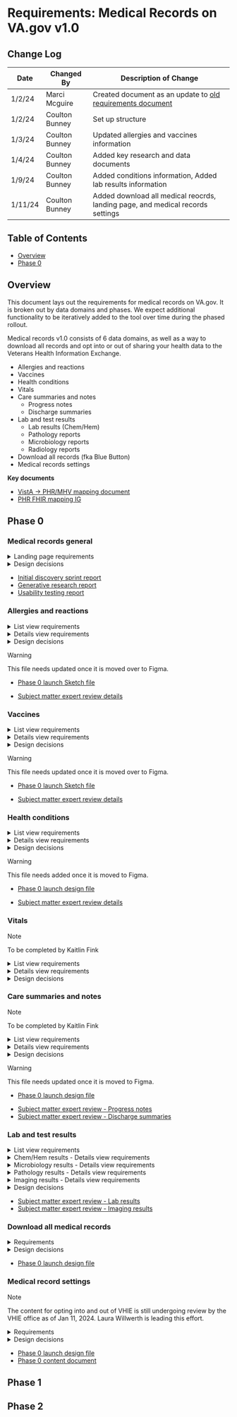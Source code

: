 # Requirements: Medical Records on VA.gov v1.0

## Change Log

| Date           | Changed By       | Description of Change |
|----------------| ---------------- | ----------------------|
| 1/2/24       | Marci Mcguire  |Created document as an update to [old requirements document](https://github.com/department-of-veterans-affairs/va.gov-team/blob/8293da406b1fd0beedd23db81823012a2415831f/products/health-care/digital-health-modernization/mhv-to-va.gov/medical-records/requirements/requirements-archive.md)    |
|1/2/24        | Coulton Bunney   | Set up structure |
|1/3/24        | Coulton Bunney   | Updated allergies and vaccines information |
|1/4/24 | Coulton Bunney | Added key research and data documents|
|1/9/24 | Coulton Bunney | Added conditions information, Added lab results information|
|1/11/24 | Coulton Bunney | Added download all medical reocrds, landing page, and medical records settings|



## Table of Contents  

- [Overview](#overview)
- [Phase 0](#phase-0)

## Overview 

This document lays out the requirements for medical records on VA.gov. It is broken out by data domains and phases. We expect additional functionality to be iteratively added to the tool over time during the phased rollout. 

Medical records v1.0 consists of 6 data domains, as well as a way to download all records and opt into or out of sharing your health data to the Veterans Health Information Exchange. 
* Allergies and reactions
* Vaccines
* Health conditions
* Vitals
* Care summaries and notes
  * Progress notes
  * Discharge summaries
* Lab and test results
  * Lab results (Chem/Hem)
  * Pathology reports
  * Microbiology reports
  * Radiology reports
* Download all records (fka Blue Button)
* Medical records settings
 
**Key documents**
* [VistA -> PHR/MHV mapping document](https://dvagov.sharepoint.com/:x:/r/sites/HealthApartment/Shared%20Documents/Medical%20Records/data%20mapping/MHV%20Documentation/MHV_PHR_API_to_FHIR_mapping.xlsx?d=w076667839ced465ca2506582e76618fb&csf=1&web=1&e=DFvMpe)
* [PHR FHIR mapping IG](https://dvagov.sharepoint.com/:x:/r/sites/HealthApartment/Shared%20Documents/Medical%20Records/data%20mapping/MHV%20Documentation/MHV_PHR_API_to_FHIR_mapping.xlsx?d=w076667839ced465ca2506582e76618fb&csf=1&web=1&e=iL2Zld)

## Phase 0

### Medical records general

<details>
<summary>Landing page requirements</summary>

---
#### IA
URL: `/my-health/medical-records`  
Breadcrumb: No  
Back button: No

#### Content
Shipped product should reflect [Phase 0 content document](https://dvagov.sharepoint.com/:w:/r/sites/HealthApartment/Shared%20Documents/Medical%20Records/Content%20documents/Phase%200%20all%20domains%20except%20lab%20results,%20no%20blue%20button,%20no%20settings%20page.docx?d=wc94f788df7fc4279b0b49a7baa311219&csf=1&web=1&e=6Iwfdn&nav=eyJoIjoiMTc4NzA2MTAwOSJ9).

#### Functionality
* Provide a link to each of the subsections of medical records

---

</details>

<details>
<summary>Design decisions</summary>

| Decision | Reasoning |
|-----------------------------------------------------------------------------------------------|-----------------| 
| The product will have a left navigation bar |  The introduction of a second domain necessitates secondary navigation  |
| There will be three primary pages: A landing page, a list of entries, details about each entry |       |
| We will initially launch the product with only one domain, allergies. |     |
| The landing page will be at the URL …/my-health/medical-records/ | | 
| The landing page will list all available domains, give a short descriptive blurb about each, and provide a link to the list view for each | We had considered retiring this page post phase 0, but research showed that is is quite useful to help Veterans understand where to find their informaiton. It should not be removed.  |
| Any printed or downloaded page will include two patient identifiers - name and date of birth |    |
| For Phase 0, we will only make downloads available as PDF. Downloading a TXT version will be a fast follow once all domains are in Phase 0. | Given the web version is fully 508 compliant, it will be the view that we recommend for all users to primarily access, including those who would need a TXT download rather than a PDF download  |\
| A user will be presented information on the consequences of downloading on a public computer |Many users may download their information on a public computer, and therefore, they should understand the PHI implications of this action.|
| Health summary, aka CCD, will not be included in the first version of medical records on VA.gov | Research showed that there was a lot of confusion between Blue Button and the Health Summary. There is also signficant overlap between the two documetnation outputs - essentially, Health summary is just a Blue Button report limited to the past 180 days (this needs fact checked) put into the CCD format. To simplify, we received approval from Bresha Lipscomb on March 28, 2023 to not include the ability to download the CCD health summary on the first version of MR on VA.gov. Before health summary is incorporated into MHV, it should be clearly called a continuity of care document, and it should be clearly outlined how and when to use this document compared to downloading all records. This should be considered before moving to Phase 4.| 

</details>

* [Initial discovery sprint report](https://github.com/department-of-veterans-affairs/va.gov-team/blob/master/products/health-care/digital-health-modernization/mhv-to-va.gov/medical-records/research/2022-09-informational-interviews/research-findings.md)
* [Generative research report](https://github.com/department-of-veterans-affairs/va.gov-team/blob/master/products/health-care/digital-health-modernization/mhv-to-va.gov/medical-records/research/2022-10_Generative-research/2022-11-medical-records-readout.md)
* [Usability testing report](https://github.com/department-of-veterans-affairs/va.gov-team/blob/master/products/health-care/digital-health-modernization/mhv-to-va.gov/medical-records/research/2023-05-usability-testing-round-1/research-findings.md)

### Allergies and reactions 
<details>
<summary>List view requirements</summary>

---
#### IA
URL: `/my-health/medical-records/allergies`  
Breadcrumb: No  
Back button: Yes, `< Back to medical records`

#### Content
Shipped product should reflect [Phase 0 content document](https://dvagov.sharepoint.com/:w:/r/sites/HealthApartment/Shared%20Documents/Medical%20Records/Content%20documents/Phase%200%20all%20domains%20except%20lab%20results,%20no%20blue%20button,%20no%20settings%20page.docx?d=wc94f788df7fc4279b0b49a7baa311219&csf=1&web=1&e=6Iwfdn&nav=eyJoIjoiMTc4NzA2MTAwOSJ9).

* H1 for this page should be `Allergies and reactions`
* Intro text at top of page that explains what you will find in this section of the medical record
* Intro text that informs a patient what to do if their information is incorrect
* Additional info that explains information about printing and downloading allergies information
* For each allergy in list, include the following information
  * Allergy or reaction name
  * Date entered into the record

#### Functionality
* List should be paginated, with 10 allergies per page
* For each allergy, a user should be able to click on the first line of the card (Allergy name) to view detailed information about that allergy
* Ability to download a full list of allergies as a PDF
   * PDF should include detailed information about each allergy
* Ability to print all allergies
   * Print out should include detailed information about each allergy
---
</details>

<details>
<summary>Details view requirements</summary>
 
---
 
#### IA
URL: `/my-health/medical-records/allergies/allergy_id`  
Breadcrumb: No  
Back button: Yes, `< Back to allergies`

#### Content
Shipped product should reflect [Phase 0 content document](https://dvagov.sharepoint.com/:w:/r/sites/HealthApartment/Shared%20Documents/Medical%20Records/Content%20documents/Phase%200%20all%20domains%20except%20lab%20results,%20no%20blue%20button,%20no%20settings%20page.docx?d=wc94f788df7fc4279b0b49a7baa311219&csf=1&web=1&e=1WrhZc&nav=eyJoIjoiMjY5MDA1OTg2In0%3D).

* H1 for this page should be name of the allergy or reaction
* For each allergy, include the following information
  * Allergy or reaction name
  * Date entered into the record
  * Signs and symptoms (previously called Reaction)
  * Type of allergy
  * Location that the allergy was entered into the record
  * Whether the allergy is observed or historical
  * Notes entered by the provider

#### Functionality
* Ability to download details of current allergy as a PDF
* Ability to print the currently in view details of allergy
 
 ---
</details>

<details>
<summary>Design decisions</summary>

| Decision | Reasoning |
|-----------------------------------------------------------------------------------------------|-----------------| 
| The Allergies domain name was updated to Allergies and reactions. | This was a recommendation based on SME feedback. Allergies and reactions captures the full breadth of the data entered into this section of information. Reactions refers to information such as an adverse drug reaction. |
| The list view will present each allergy in a card format. That card will include both the allergy logged and the date it was entered into the EHR by a provider. | Allergies may not be deduplicated across VistA sites. In order to make sure each card in the list view is unique and therefore accessible, we must include a second identifier. We chose date entered as that second identifier.    |
| The field formerly called reaction was updated to be called Signs and symptoms. | This was based on feedback from SMEs. Signs and symptoms is the terminology for this field used in the After Visit Summary. It also differentiates this field from the title of this entire section - Allergies and reactions |
| We will not include a link to send a SM if allergies info is incorrect. Instead, we will just tell a patient to inform their provider at their next appointment. | Based on feedback from Dr. Josephs, updating allergies information can wait until a patient's next appointment. This is also thought to decrease unecessary SMs.|
</details>

> [!WARNING]
> This file needs updated once it is moved over to Figma.
> * [Phase 0 launch Sketch file](https://www.sketch.com/s/a7c188da-3716-494d-a11b-8b570ce78e8a)
* [Subject matter expert review details](https://dvagov.sharepoint.com/:w:/r/sites/HealthApartment/Shared%20Documents/Medical%20Records/SME%20Reviews/Primary%20care/Primary%20Care%20Information%20on%20VA.gov.docx?d=w36e12bce2ee347eead9d9bd109f32a5d&csf=1&web=1&e=nPAS0M&nav=eyJoIjoiMjExMTI5NTc3MiJ9)
  
### Vaccines

<details>
<summary>List view requirements</summary>
 
---

#### IA
URL: `/my-health/medical-records/vaccines`  
Breadcrumb: No  
Back button: Yes, `< Back to medical records`

#### Content
Shipped product should reflect [Phase 0 content document](https://dvagov.sharepoint.com/:w:/r/sites/HealthApartment/Shared%20Documents/Medical%20Records/Content%20documents/Phase%200%20all%20domains%20except%20lab%20results,%20no%20blue%20button,%20no%20settings%20page.docx?d=wc94f788df7fc4279b0b49a7baa311219&csf=1&web=1&e=oF9m6d&nav=eyJoIjoiMjk4MzYxNTUyIn0%3D).

* H1 for this page should be `Vaccines`
* Intro text at top of page that explains what you will find in this section of the medical record
* Intro text that informs a patient that reactions to vaccines can be found in the allergies section
* Additional info that explains what to know about printing and downloading vaccines information
* For each vaccine in list, include the following information
  * Vaccine name
  * Date patient received the vaccine

#### Functionality
* List should be paginated, with 10 vaccines per page
* For each vaccine, a user should be able to click on the first line of the card (vaccine name) to view detailed information about that vaccine
* Ability to download a full list of vaccines as a PDF
   * PDF should include detailed information about each vaccine
* Ability to print all vaccines
   * Print out should include detailed information about each vaccine
---
</details>

<details>
<summary>Details view requirements</summary>
 
---

 
#### IA
URL: `/my-health/medical-records/vaccines/vaccine_id`  
Breadcrumb: No  
Back button: Yes, `< Back to vaccines`

#### Content
Shipped product should reflect [Phase 0 content document](https://dvagov.sharepoint.com/:w:/r/sites/HealthApartment/Shared%20Documents/Medical%20Records/Content%20documents/Phase%200%20all%20domains%20except%20lab%20results,%20no%20blue%20button,%20no%20settings%20page.docx?d=wc94f788df7fc4279b0b49a7baa311219&csf=1&web=1&e=21aUvp&nav=eyJoIjoiMjEyMzk5MzE5NyJ9).

* H1 for this page should be name of the vaccine
* For each vaccine, include the following information
  * Vaccine name
  * Date patient received vaccine
  * Location patient received vaccine
  * Notes entered by the provider

#### Functionality
* Ability to download details of current vaccine as a PDF
* Ability to print the currently in view details of vaccine
 

---
</details>

<details>
<summary>Design decisions</summary>
  
| Decision | Reasoning |
|-----------------------------------------------------------------------------------------------|-----------------| 
| The field for reactions will not be displayed as part of the vaccine data in production.                                  | After significant research and review of data, it was determined that CPRS 32b, which removed the reaction field from vaccines, was released Sep 29, 2022 and all sites (except those on Cerner) should have installed it by Dec 16, 2022.  This change made recording reactions as part of the vaccines record obsolete, and as a result, Dr. Josephs recommended that we not display it.  
| The domain name was will be Vaccines, not Immunizations| This was approved by SMEs. Vaccines is more recongizable and plain language than immunizations. |
| The vaccines list view will incldue a link to allergies. | Based on SME input, reactions and allergies to vaccines are typically documented in the allergies list.|
| The list view will present each vaccine in a card format. That card will include both the vaccine logged and the date it was received as entered into the EHR by a provider. | A user may get the same vaccine yearly, and therefore we need a second identifier to differenitate. Given a user cannot receive the same vaccine on the same day, date received fits the bill. |
| The following data can be shown to users once verified by KBS and if they are available. They do not need to be included at launch into phase 0: Vaccine series information, Manufacturer, Site (such as left arm), Vaccine status (such as completed) and Lot number. | These are important pieces of data for patients, but have not been shown in MHV in the past. Therefore, we must first verify their accuracy with KBS.|
| The following field should not be shown to users: CPT code, who administered the code | After discussion, the SMEs determined they were not needed for patient view and may cause confusion. A user would still be able to get this information by asking their provider directly or submitting a full records request.|
</details>

> [!WARNING]
> This file needs updated once it is moved over to Figma.
> * [Phase 0 launch Sketch file](https://www.sketch.com/s/a3419c37-f716-4b09-8853-2c6c8284ed85)
* [Subject matter expert review details](https://dvagov.sharepoint.com/:w:/r/sites/HealthApartment/Shared%20Documents/Medical%20Records/SME%20Reviews/Primary%20care/Primary%20Care%20Information%20on%20VA.gov.docx?d=w36e12bce2ee347eead9d9bd109f32a5d&csf=1&web=1&e=okyHLO&nav=eyJoIjoiMTEyNDQyMDU5MSJ9)

### Health conditions

<details>
<summary>List view requirements</summary>

---

#### IA
URL: `/my-health/medical-records/conditions`  
Breadcrumb: No  
Back button: Yes, `< Back to medical records`

#### Content
Shipped product should reflect [Phase 0 content document](https://dvagov.sharepoint.com/:w:/r/sites/HealthApartment/Shared%20Documents/Medical%20Records/Content%20documents/Phase%200%20all%20domains%20except%20lab%20results,%20no%20blue%20button,%20no%20settings%20page.docx?d=wc94f788df7fc4279b0b49a7baa311219&csf=1&web=1&e=pYhfj6&nav=eyJoIjoiMTgwNjM2MTY5MiJ9).

* H1 for this page should be `Health conditions`
* Intro text at top of page that explains what you will find in this section of the medical record, including 36 hour hold
* Additional info that explains what to know about printing and downloading health conditions information
* For each health condition in list, include the following information
  * Condition name
  * Date entered into the record

#### Functionality
* List should be paginated, with 10 health conditions per page
* For each condition, a user should be able to click on the first line of the card (condition name) to view detailed information about that condition
* Ability to download a full list of conditions as a PDF
   * PDF should include detailed information about each conditions
* Ability to print all conditions
   * Print out should include detailed information about each condition
---

</details>

<details>
<summary>Details view requirements</summary>
 
---
#### IA
URL: `/my-health/medical-records/conditions/condition_id`  
Breadcrumb: No  
Back button: Yes, `< Back to conditions`

#### Content
Shipped product should reflect [Phase 0 content document](https://dvagov.sharepoint.com/:w:/r/sites/HealthApartment/Shared%20Documents/Medical%20Records/Content%20documents/Phase%200%20all%20domains%20except%20lab%20results,%20no%20blue%20button,%20no%20settings%20page.docx?d=wc94f788df7fc4279b0b49a7baa311219&csf=1&web=1&e=OKyEnB&nav=eyJoIjoiNDIzNzY4MTE0In0%3D).

* H1 for this page should be name of the condition
* For each condition, include the following information
  * Condition name
  * Date condition entered into record
  * Provider who entered condition into record
  * Location where condition entered into record
  * Comments entered by the provider

#### Functionality
* Ability to download details of current condition as a PDF
* Ability to print the currently in view details of condition
 
---
</details>

<details>
<summary>Design decisions</summary>
</br>
  
| Decision | Reasoning |
|-----------------------------------------------------------------------------------------------|-----------------|
|We will call this section of the record health conditions. |This section has been referred to as problem list in the past, but framing as problems is thought to be negative and also not incredibly plain language, as many things could be considered problems, but not all of them are actually health issues that would be logged|
|We will only show health conditions that have a status of Active. | Health conditions have not always been logged by providers in a consistent manner. Some providers have used health conditions to keep track of possible issues a patient is facing, but are not confirmed. These have been deemed inactive. Seeing these in the list as inactive gives the impression that a patient may have once had this issue when they never did - it was just suspected. Therefore, including inactive could be confusing. Therefore, just like MHV classic, we will only ever show active conditions.|
|In the list view, each card will show enough information about a health condition to consider that entry unique. We believe name and date entered suffices. | Health conditions may not be deduplicated across VistA sites. Therefore, just name may not be unique.|
|The following fields will not be shown to users: Clinical status, Date and time condition started, ICD type + code, Verification Status, Date and time condition abated | SMEs gave input that these fields are not necessary to show to patients and may not be reliable.|
|The following fields will not be shown to users at first, but may be if verified: Verification Status| SMEs gave input that this field may be helpful, but since it is not shown in MHV today, needs to be verified.|

</details>

> [!WARNING]
> This file needs added once it is moved to Figma.
> * [Phase 0 launch design file](https://www.sketch.com/s/4c2728ff-649d-4212-98d2-04c9b3fff9d4/v/ll4M4o/p/C3D9FA2D-5311-4886-B25F-655123816797/canvas?posX=-2388.652777084397&posY=-14203.551973537104&zoom=0.0813358947634697)
* [Subject matter expert review details](https://dvagov.sharepoint.com/:w:/r/sites/HealthApartment/Shared%20Documents/Medical%20Records/SME%20Reviews/Primary%20care/Primary%20Care%20Information%20on%20VA.gov.docx?d=w36e12bce2ee347eead9d9bd109f32a5d&csf=1&web=1&e=F548Gc&nav=eyJoIjoiODE5OTM2Njc4In0)


### Vitals

> [!NOTE]
> To be completed by Kaitlin Fink

<details>
<summary>List view requirements</summary>
 
---
#### IA

#### Content

#### Functionality
---
</details>

<details>
<summary>Details view requirements</summary>
 
---
#### IA

#### Content

#### Functionality
---
</details>

<details>
<summary>Design decisions</summary>
</br>
  
| Decision | Reasoning |
|-----------------------------------------------------------------------------------------------|-----------------|
| | |
</details>

### Care summaries and notes

> [!NOTE]
> To be completed by Kaitlin Fink

<details>
<summary>List view requirements</summary>
  
---
#### IA

#### Content

#### Functionality
---
</details>

<details>
<summary>Details view requirements</summary>
 
---
#### IA

#### Content

#### Functionality
---
</details>

<details>
<summary>Design decisions</summary>
</br>
  
| Decision | Reasoning |
|-----------------------------------------------------------------------------------------------|-----------------|
| | |
</details>

> [!WARNING]
> This file needs updated once it is moved to Figma.
> * [Phase 0 launch design file](https://www.sketch.com/s/4c2728ff-649d-4212-98d2-04c9b3fff9d4/v/ll4M4o/p/C3D9FA2D-5311-4886-B25F-655123816797/canvas?posX=-4704.175769369256&posY=-21705.680606513277&zoom=0.04953710734844208)
* [Subject matter expert review - Progress notes](https://dvagov.sharepoint.com/:w:/r/sites/HealthApartment/Shared%20Documents/Medical%20Records/SME%20Reviews/Primary%20care/Primary%20Care%20Information%20on%20VA.gov.docx?d=w36e12bce2ee347eead9d9bd109f32a5d&csf=1&web=1&e=0oCrbC&nav=eyJoIjoiMTAzNzUwNzk3NSJ9)
* [Subject matter expert review - Discharge summaries](https://dvagov.sharepoint.com/:w:/r/sites/HealthApartment/Shared%20Documents/Medical%20Records/SME%20Reviews/Primary%20care/Primary%20Care%20Information%20on%20VA.gov.docx?d=w36e12bce2ee347eead9d9bd109f32a5d&csf=1&web=1&e=JmbRri&nav=eyJoIjoiNTY4MDE0NDc0In0%3D)


### Lab and test results


<details>
<summary>List view requirements</summary>
 
---
#### IA
URL: `/my-health/medical-records/labs-and-tests`  
Breadcrumb: No  
Back button: Yes, `< Back to medical records`

#### Content

> **NOTE**
> Content document not yet available. When available, update the content in this section. Content document should be considered a source of truth for content, not this requirement document.

* H1 for this page should be `Lab and test results`
* Intro text at top of page that explains what you will find in this section of the medical record, including 36 hour hold on lab results and 14 day delay for pathology results (pathology results simply take longer to come back)
* Additional info that explains what to know about printing and downloading lab and test information
* For each result in list, include the following information
  * Test name
     *  If specific test name not available, use test category such as Microbiology
  * Date
     * Chem/Hem, Microbiology, Pathology: Date specimen was collected
     * Imaging: Date imaging test was performed
  * Test category
     * Chemistry and hematology
     * Pathology (if not used as test name)
     * Microbiology (if not used as test name)
     * X-ray and imaging results (Radiology)
  * Provider who ordered the lab or test

#### Functionality
* List should be paginated, with 10 results per page
* For each result, a user should be able to click on the first line of the card (result name) to view detailed information about that result

---
</details>

<details>
<summary>Chem/Hem results - Details view requirements</summary>
 
---
#### IA
URL: `/my-health/medical-records/labs-and-tests/result_id`  
Breadcrumb: No  
Back button: Yes, `< Back to lab and test results`

#### Content
> **NOTE**  
>  Content document not yet available. When available, update the content in this section. Content document should be considered a source of truth for content, not this requirement document.

> **NOTE:** These results may consist of two parts. 
> 1. Each lab test has “top-level” information that describes the metadata for the test. These are called Cosmic (VistA) or Orderable (OH) tests.
> 1. Each Cosmic or Orderable test can have one or more structured results, called atomic tests (VistA) or discrete task assays (OH).

* H1 for this page should be the name of the orderable or cosmic test.
* At the Cosmic/Orderable level, include the following information
   * Name of test _(used as H1)_
   * Type of test - Chemistry and hematology
   * Date and time that the specimen for this test was collected
   * The location at which the specimen was collected
   * The provider who ordered the test
   * The location of the provider who ordered the test
   * Site or sample tested
   * Comments entered by the lab
* Information about understanding your results, presented within an additional info component
* At the Atomic/Discrete level, include the following information for each result, presented in a card
   * Test name
   * Result measurement
   * Units - _include as part of result measurement_
   * Flag - _include as part of result measurement_
   * Reference range
   * Status
   * Performing lab location - where the sample was tested/evaluated

#### Functionality
* Ability to download details of current result as a PDF
* Ability to print the currently in view details of results
---
</details>

<details>
<summary>Microbiology results - Details view requirements</summary>
 
---
#### IA
URL: `/my-health/medical-records/labs-and-tests/result_id`  
Breadcrumb: No  
Back button: Yes, `< Back to lab and test results`

#### Content
> **NOTE**  
>  Content document not yet available. When available, update the content in this section. Content document should be considered a source of truth for content, not this requirement document.

* H1 for this page should be the name of the microbiology lab test that was run. If name not available, use type of test.
* For each microbiology result, include the following information
   * Name of test _(used as H1)_
   * Type of test - e.g. Surgical pathology _(backup for H1)_
   * Date and time that the specimen for this test was collected
   * The location at which the specimen was collected
   * The provider who ordered the test
   * The location of the provider who ordered the test
   * Site or sample tested
   * Collection sample - e.g. swab
   * Performing lab location - where the sample was tested/evaluated
   * Date and time that the sample evaluation was completed
   * The actual resulting microbiology report - presented in monospaced font to preserve spacing
   * Information about understanding your results, presented within an additional info component


#### Functionality
* Ability to download details of current result as a PDF
* Ability to print the currently in view details of results
---
</details>

<details>
<summary>Pathology results - Details view requirements</summary>
 
---
#### IA
URL: `/my-health/medical-records/labs-and-tests/result_id`  
Breadcrumb: No  
Back button: Yes, `< Back to lab and test results`

#### Content
> **NOTE**  
>  Content document not yet available. When available, update the content in this section. Content document should be considered a source of truth for content, not this requirement document.
> 
> In MHV classic, there is significantly less structured data available for pathology reports. For example, ordering provider and location are not available. As work is done on this category, exploration should be done to understand whether we can get the same set of standardized data fields as chem/hem result and if so, take them to SMEs for approval to include. 

* H1 for this page should be the name of the pathology lab test that was run. If name not available, use type of test.
* For each pathology result, include the following information
   * Name of test _(used as H1)_
   * Type of test - e.g. Surgical pathology _(backup for H1)_
   * Date and time that the specimen for this test was collected
   * Performing lab location - where the sample was tested/evaluated
   * Date and time that the sample evaluation was completed
   * The actual resulting pathology report - presented in monospaced font to preserve spacing
   * Information about understanding your results, presented within an additional info component


#### Functionality
* Ability to download details of current result as a PDF
* Ability to print the currently in view details of results
---
</details>

<details>
<summary>Imaging results - Details view requirements</summary>
 
---
#### IA
URL: `/my-health/medical-records/labs-and-tests/result_id`  
Breadcrumb: No  
Back button: Yes, `< Back to lab and test results`

#### Content
> **NOTE**  
>  Content document not yet available. When available, update the content in this section. Content document should be considered a source of truth for content, not this requirement document.

* H1 for this page should be the name of the imaging test that was run. If name not available, use type of test.
* For each imaging result, include the following information
   * Name of test _(used as H1)_
   * Type of test - e.g. X-Ray _(backup for H1)_
   * Date and time of the imaging procedure
   * Performing location - where the images were taken
   * Ordering/requesting provider
   * Reason for study
   * Clinical history
   * Radiologist who performed study
   * The actual resulting imaging report - presented in monospaced font to preserve spacing

#### Functionality
* Ability to download details of current result as a PDF
* Ability to print the currently in view details of results
* Link to MHV Classic to view associated radiology images

---
</details>

<details>
<summary>Design decisions</summary>
</br>
  
| Decision | Reasoning |
|-----------------------------------------------------------------------------------------------|-----------------|
|We will combine imaging and lab results into one section. |In [early tree testing studies](https://github.com/department-of-veterans-affairs/va.gov-team/blob/master/products/health-care/digital-health-modernization/mhv-to-va.gov/overall-content-IA/2023-01-my-health-ia-tree-test/my-health-tree-test-findings.md#details-of-findings), combining these categories worked well.|
|In the list view, each card will show enough information about a lab result to consider that entry unique. We believe name and date speciment collected suffice.| The same lab or imaging test may be run multiple times.|
|The following imaging results fields will not be shown to users: ordering location | SMEs felt that the ordering location was not important data and could create confusion alongside performing location.|
|Lab and test result reports should be shown in monospaced fonts.| SMEs informed us that reports are written up in lab systems in monospaced fonts, and spacing is an important consideration. Therefore, that spacing should be retained when presenting to patients.|
|For phase 0, we do not need to show radiology images.|Radiology images are stored differently from other medical records data and can be quite large in size. This work is requires separate work than making the other MR data available. Due to the heavier lift, as well as the notion that images are less useful for patients than the report, Dr. J mentioned in PI 10 that this work to move over to VA.gov could be deprioritzed, though needs to be done eventually before Phase 4.|
</details>

* [Subject matter expert review - Lab results](https://dvagov.sharepoint.com/:w:/r/sites/HealthApartment/Shared%20Documents/Medical%20Records/SME%20Reviews/Lab%20results/Lab%20results%20information%20on%20VA.gov.docx?d=wfedc587c450b4d79afeda296ac1cc29a&csf=1&web=1&e=PwDTCE)
* [Subject matter expert review - Imaging results](https://dvagov.sharepoint.com/:w:/r/sites/HealthApartment/Shared%20Documents/Medical%20Records/SME%20Reviews/Imaging%20results/Imaging%20results%20information%20on%20VA.gov.docx?d=w0887da3bbedb4994b48d7f90c9d93461&csf=1&web=1&e=e2JHoM)

### Download all medical records
<details>
<summary>Requirements</summary>

---
#### IA
URL: `/my-health/medical-records/download-all`  
Breadcrumb: No  
Back button: Yes, `< Back to medical records`

#### Content
> **NOTE**  
>  Content document not yet available. When available, update the content in this section. Content document should be considered a source of truth for content, not this requirement document.

* H1 for this page should be Download all medical records
* Intro text at top of page that this is where a user can download all medical record information avialble on MHV on VA.gov in one place. It should also reference that the way this is done is by using VA Blue Button. 
* Content should explain
 * Exactly what you is part of the download
 * What do know before downloading, including how to protect your PHI
 * What to do if you can't find all of your record

#### Functionality 
* Ability to download all records available on MHV as a single PDF
* Ability to download all records available on MHV as a single text file

---
</details>

<details>
<summary>Design decisions</summary>
</br>
  
| Decision | Reasoning |
|-----------------------------------------------------------------------------------------------|-----------------|
|This section will be called Download all medical records, not Blue Button|Research showed that very few popeople recongize and understand exactly what Blue Button is. Therefore, we wanted to make it clear what this part of the application allows you to do. Instead of making Blue Button the H1, refer to Blue Button as the mechanism by which you can download all records. This allows us to clarify for Veterans while also connecting to MHV classic terminology. We also did research, and there are no requirements for using the Blue Button branding other than making sure it is labeled as registered, and it should be a way to download medical data. |
|At first, only allow for full record downloads.|Classic MHV allows users to select categories and time frames as parameters for downloading your data. To download a specifc category of data, a user should navigate to that section of MHV on VA.gov. THerefore, category selection doesn't make much sense in this new app. However, time frame does, but to limit scope, and because downloading all is required in all versions of the tool, we decided to start there. Consider adding time frame selection in future versions of the app.|
</details>

* [Phase 0 launch design file](https://www.sketch.com/s/4c2728ff-649d-4212-98d2-04c9b3fff9d4/a/mPKK7Q9)

### Medical record settings
> [!NOTE]
> The content for opting into and out of VHIE is still undergoing review by the VHIE office as of Jan 11, 2024. Laura Willwerth is leading this effort. 

<details>
<summary>Requirements</summary>

---
#### IA
URL: `/my-health/medical-records/settings`  
Breadcrumb: No  
Back button: Yes, `< Back to medical records`

#### Content
Shipped product should reflect [Phase 0 content document](https://dvagov.sharepoint.com/:w:/r/sites/HealthApartment/Shared%20Documents/Medical%20Records/Content%20documents/MR%20sharing%20settings%20content%20(VHIE).docx?d=wac25c016d3b24e649e0c607ff8cc33f9&csf=1&web=1&e=nfXSFv).

* H1 for this page should be Medical record settings
* Intro text at top of page that explains what a user can do on this page - opt into and out of medical record sharing, and also link to notification settings
* There should be two sections
 * Manage your electronic sharing settings
  * Content that explains what it means to share your electronic medical record
  * Content that explains what you will be opting into sharing
  * Your current setting
 * Manage your notification settings
   * Content that explains what settings are
   * Content that directs you to the VA Profile to update settings

#### Functionality 
* Ability to opt into or out of sharing with VHIE
* Link to VA profile to update notification settings

---
</details>

<details>
<summary>Design decisions</summary>
</br>
  
| Decision | Reasoning |
|-----------------------------------------------------------------------------------------------|-----------------|
|Medical records settings will be its own page and will primarily be about opting into and out of VHIE|There was a lot of struggle for where to locate this VHIE functionality. There was an attempt to pair it with downloading medical records, but that proved confusing for both IA reasons (what do you call the combined things in a nav option) and even once navigated to, it was unclear why these two things were bundled. Additonally, research showed that callign this page something like "Share your medical records" did not afford nor align with the actual actions taken. Therefore, we landed on settings as the best option.|

</details>

* [Phase 0 launch design file](https://www.figma.com/file/mGZRdLypKGaFsHo5xp2kaZ/Medical-Records?type=design&node-id=65-17315&mode=design)
* [Phase 0 content document](https://dvagov.sharepoint.com/:w:/r/sites/HealthApartment/Shared%20Documents/Medical%20Records/Content%20documents/MR%20sharing%20settings%20content%20(VHIE).docx?d=wac25c016d3b24e649e0c607ff8cc33f9&csf=1&web=1&e=nfXSFv)


## Phase 1

## Phase 2

